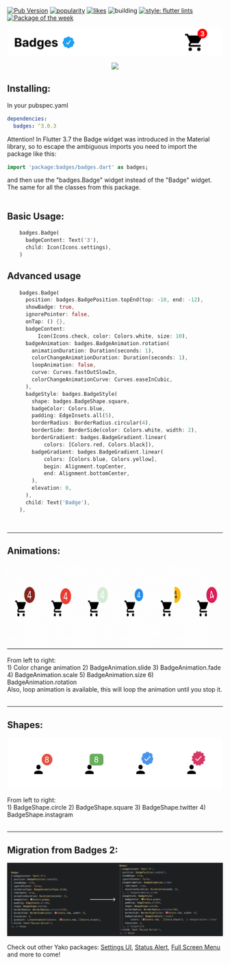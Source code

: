[![Pub Version](https://img.shields.io/pub/v/badges?color=blueviolet)](https://pub.dev/packages/badges)
[![popularity](https://img.shields.io/pub/popularity/badges?logo=dart)](https://pub.dev/packages/badges/score)
[![likes](https://img.shields.io/pub/likes/badges?logo=dart)](https://pub.dev/packages/badges/score)
![building](https://github.com/yako-dev/flutter_badges/actions/workflows/code-quality-tests.yml/badge.svg)
[![style: flutter lints](https://img.shields.io/badge/style-flutter__lints-blue)](https://pub.dev/packages/flutter_lints)
[![Package of the week](https://img.shields.io/badge/Package%20of-the%20week-orange)](https://youtu.be/_CIHLJHVoN8)




<p align="center">
  <img src="https://github.com/yako-dev/flutter_badges/blob/master/images/readme_header.png?raw=true">
</p>
<p align="center">
  <img src="https://github.com/yako-dev/flutter_badges/blob/master/images/showcase.gif?raw=true" height="600px">
</p>


## Installing:
In your pubspec.yaml
```yaml
dependencies:
  badges: ^3.0.3
```
Attention! In Flutter 3.7 the Badge widget was introduced in the Material library, so to escape the ambiguous imports you need to import the package like this:
```dart
import 'package:badges/badges.dart' as badges;
```
and then use the "badges.Badge" widget instead of the "Badge" widget. The same for all the classes from this package.
<br>
<br>

## Basic Usage:
```dart
    badges.Badge(
      badgeContent: Text('3'),
      child: Icon(Icons.settings),
    )
```
## Advanced usage
```dart
    badges.Badge(
      position: badges.BadgePosition.topEnd(top: -10, end: -12),
      showBadge: true,
      ignorePointer: false,
      onTap: () {},
      badgeContent:
          Icon(Icons.check, color: Colors.white, size: 10),
      badgeAnimation: badges.BadgeAnimation.rotation(
        animationDuration: Duration(seconds: 1),
        colorChangeAnimationDuration: Duration(seconds: 1),
        loopAnimation: false,
        curve: Curves.fastOutSlowIn,
        colorChangeAnimationCurve: Curves.easeInCubic,
      ),
      badgeStyle: badges.BadgeStyle(
        shape: badges.BadgeShape.square,
        badgeColor: Colors.blue,
        padding: EdgeInsets.all(5),
        borderRadius: BorderRadius.circular(4),
        borderSide: BorderSide(color: Colors.white, width: 2),
        borderGradient: badges.BadgeGradient.linear(
            colors: [Colors.red, Colors.black]),
        badgeGradient: badges.BadgeGradient.linear(
            colors: [Colors.blue, Colors.yellow],
            begin: Alignment.topCenter,
            end: Alignment.bottomCenter,
        ),
        elevation: 0,
      ),
      child: Text('Badge'),
    ),
```

<br>

---

## Animations:

<p align="center">
  <img src="https://github.com/yako-dev/flutter_badges/blob/master/images/badge_animations_preview.gif?raw=true" height="200px">
</p>
From left to right:<br>
1) Color change animation
2) BadgeAnimation.slide
3) BadgeAnimation.fade
4) BadgeAnimation.scale
5) BadgeAnimation.size
6) BadgeAnimation.rotation
<br>
Also, loop animation is available, this will loop the animation until you stop it.
<br><br>

---

## Shapes:

<p align="center">
  <img src="https://github.com/yako-dev/flutter_badges/blob/master/images/badge_shapes_preview.png?raw=true" height="120px">
</p>
From left to right:<br>
1) BadgeShape.circle
2) BadgeShape.square
3) BadgeShape.twitter
4) BadgeShape.instagram
<br><br>

---

## Migration from Badges 2:

<p align="center">
  <img src="https://github.com/yako-dev/flutter_badges/blob/master/images/migration_guide.png?raw=true">
</p>

Check out other Yako packages:
[Settings UI](https://pub.dev/packages/settings_ui),
[Status Alert](https://pub.dev/packages/status_alert), 
[Full Screen Menu](https://pub.dev/packages/full_screen_menu) and more to come!